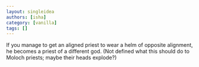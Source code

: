 ```yaml
---
layout: singleidea
authors: [isha]
category: [vanilla]
tags: []
---
```

If you manage to get an aligned priest to wear a helm of opposite alignment, he becomes a priest of a different god. (Not defined what this should do to Moloch priests; maybe their heads explode?)
